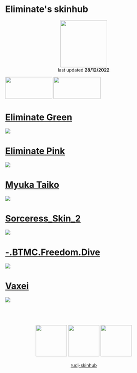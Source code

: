 # Eliminate's skinhub
<p align="center">
<a href="https://osu.ppy.sh/users/9169747">
  <img src="https://a.ppy.sh/9169747"  
       width="150"
       height="150"></a>
<br>
last updated <b>28/12/2022</b>
</p>

<a href="https://www.youtube.com/watch?v=kbbgypvGPgM">
<img src="https://i.imgur.com/uDyKiLi.png"
       width="151" 
       height="70"/></a>

<a href="https://i.imgur.com/o0kMf8Y.png">
<img src="https://i.imgur.com/o0kMf8Y.png"
       width="151" 
       height="70"/></a>

# [Eliminate Green](https://github.com/rudj-skinhub/woal/raw/tyfh/player/eliminate/Eliminate%20Green.osk)
[![](https://osu.ppy.sh/ss/18336128/a854)](https://github.com/rudj-skinhub/woal/raw/tyfh/player/eliminate/Eliminate%20Green.osk)

# [Eliminate Pink](https://github.com/rudj-skinhub/woal/raw/tyfh/player/eliminate/Eliminate%20Pink.osk)
[![](https://osu.ppy.sh/ss/18336114/72c8)](https://github.com/rudj-skinhub/woal/raw/tyfh/player/eliminate/Eliminate%20Pink.osk)

# [Myuka Taiko](https://github.com/rudj-skinhub/woal/raw/tyfh/player/eliminate/Myuka%20Taiko.osk)
[![](https://osu.ppy.sh/ss/18338359/a5fc)](https://github.com/rudj-skinhub/woal/raw/tyfh/player/eliminate/Myuka%20Taiko.osk)

# [Sorceress_Skin_2](https://github.com/rudj-skinhub/woal/raw/tyfh/player/eliminate/Sorceress_Skin_2.osk)
[![](https://osu.ppy.sh/ss/18336136/5730)](https://github.com/rudj-skinhub/woal/raw/tyfh/player/eliminate/Sorceress_Skin_2.osk)

# [-.BTMC.Freedom.Dive](https://github.com/rudj-skinhub/woal/raw/tyfh/universal/-.BTMC.Freedom.Dive.osk)
[![](https://i.ppy.sh/19743f9a911d966fca64a81c018ee380dba163a3/68747470733a2f2f692e696d6775722e636f6d2f74696563544e482e706e67)](https://github.com/rudj-skinhub/woal/raw/tyfh/universal/-.BTMC.Freedom.Dive.osk)

# [Vaxei](https://github.com/rudj-skinhub/woal/raw/tyfh/player/universal/Vaxei.osk)
[![](https://osu.ppy.sh/ss/18205118/735e)](https://github.com/rudj-skinhub/woal/raw/tyfh/player/universal/Vaxei.osk)

#
<p align="center">
  <br></br>
  <a href="https://www.twitch.tv/eliminate294">
  <img src="https://i.imgur.com/HM030lk.png" 
       width="100" 
       height="100"></a>
  <a href="https://www.youtube.com/@Eliminate294">
  <img src="https://i.imgur.com/YWbDUUy.png"  
       width="100" 
       height="100"></a>
  <a href="https://twitter.com/Eliminate294_">
  <img src="https://i.imgur.com/PUQ5uWf.png" 
       width="100" 
       height="100"></a>
  <br></br>
  <a href="README.md">rudj-skinhub</a>
 </p>
